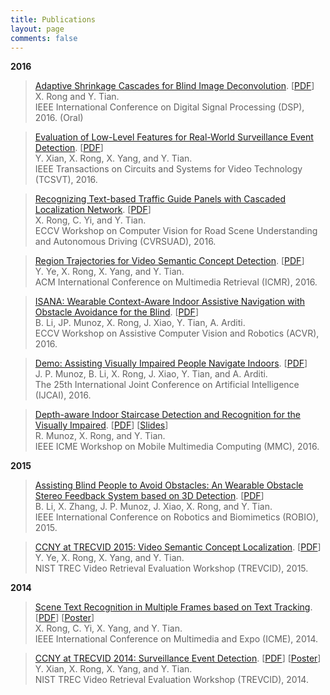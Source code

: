 ```yaml
---
title: Publications
layout: page
comments: false
---
```


**2016**

> [Adaptive Shrinkage Cascades for Blind Image Deconvolution](/publications/pdf/DSP16.pdf).
[[PDF](/publications/pdf/DSP16.pdf)]  
X. Rong and Y. Tian.  
IEEE International Conference on Digital Signal Processing (DSP), 2016. (Oral)


> [Evaluation of Low-Level Features for Real-World Surveillance Event Detection](/publications/pdf/TCSVT16.pdf).
[[PDF](/publications/pdf/TCSVT16.pdf)]  
Y. Xian, X. Rong, X. Yang, and Y. Tian.  
IEEE Transactions on Circuits and Systems for Video Technology (TCSVT), 2016.


> [Recognizing Text-based Traffic Guide Panels with Cascaded Localization Network](/publications/pdf/CVRSUAD16.pdf).
[[PDF](/publications/pdf/CVRSUAD16.pdf)]  
X. Rong, C. Yi, and Y. Tian.  
ECCV Workshop on Computer Vision for Road Scene Understanding and Autonomous Driving (CVRSUAD), 2016.


> [Region Trajectories for Video Semantic Concept Detection](/publications/pdf/ICMR16.pdf).
[[PDF](/publications/pdf/ICMR16.pdf)]  
Y. Ye, X. Rong, X. Yang, and Y. Tian.  
ACM International Conference on Multimedia Retrieval (ICMR), 2016.


> [ISANA: Wearable Context-Aware Indoor Assistive Navigation with Obstacle Avoidance for the Blind](/publications/pdf/ACVR16.pdf).
[[PDF](/publications/pdf/ACVR16.pdf)]  
B. Li, JP. Munoz, X. Rong, J. Xiao, Y. Tian, A. Arditi.  
ECCV Workshop on Assistive Computer Vision and Robotics (ACVR), 2016.


> [Demo: Assisting Visually Impaired People Navigate Indoors](/publications/pdf/IJCAI_DEMO16.pdf).
[[PDF](/publications/pdf/IJCAI_DEMO16.pdf)]  
J. P. Munoz, B. Li, X. Rong, J. Xiao, Y. Tian, and A. Arditi.  
The 25th International Joint Conference on Artificial Intelligence (IJCAI), 2016.


> [Depth-aware Indoor Staircase Detection and Recognition for the Visually Impaired](/publications/pdf/MMC16.pdf).
[[PDF](/publications/pdf/MMC16.pdf)]
[[Slides](/publications/pdf/MMC16_Poster.pdf)]  
R. Munoz, X. Rong, and Y. Tian.  
IEEE ICME Workshop on Mobile Multimedia Computing (MMC), 2016.


**2015**

> [Assisting Blind People to Avoid Obstacles: An Wearable Obstacle Stereo Feedback System based on 3D Detection](/publications/pdf/ROBIO15.pdf).
[[PDF](/publications/pdf/ROBIO15.pdf)]  
B. Li, X. Zhang, J. P. Munoz, J. Xiao, X. Rong, and Y. Tian.  
IEEE International Conference on Robotics and Biomimetics (ROBIO), 2015.


> [CCNY at TRECVID 2015: Video Semantic Concept Localization](/publications/pdf/TRECVID15_LOC.pdf).
[[PDF](/publications/pdf/TRECVID15_LOC.pdf)]  
Y. Ye, X. Rong, X. Yang, and Y. Tian.  
NIST TREC Video Retrieval Evaluation Workshop (TREVCID), 2015.


**2014**

> [Scene Text Recognition in Multiple Frames based on Text Tracking](/publications/pdf/ICME14.pdf).
[[PDF](/publications/pdf/ICME14.pdf)]
[[Poster](/publications/pdf/ICME14_Poster.pdf)]  
X. Rong, C. Yi, X. Yang, and Y. Tian.  
IEEE International Conference on Multimedia and Expo (ICME), 2014.


> [CCNY at TRECVID 2014: Surveillance Event Detection](/publications/pdf/TRECVID14_SED.pdf).
[[PDF](/publications/pdf/TRECVID14_SED.pdf)]
[[Poster](/publications/pdf/TRECVID14_SED_Poster.pdf)]  
Y. Xian, X. Rong, X. Yang, and Y. Tian.  
NIST TREC Video Retrieval Evaluation Workshop (TREVCID), 2014.

